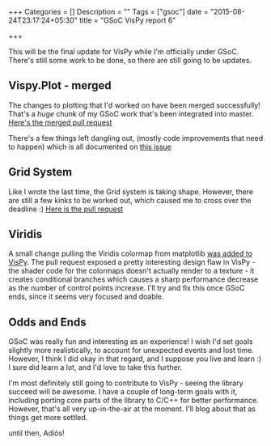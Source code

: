 +++
Categories = []
Description = ""
Tags = ["gsoc"]
date = "2015-08-24T23:17:24+05:30"
title = "GSoC VisPy report 6"

+++

This will be the final update for VisPy while I'm officially under GSoC. There's still some work to be done, so there are still going to be updates. 

## Vispy.Plot - merged

The changes to plotting that I'd worked on have been merged successfully! That's a _huge_ chunk of my GSoC work that's been integrated into master.
[Here's the merged pull request](https://github.com/vispy/vispy/issues/1038)

There's a few things left dangling out, (mostly code improvements that need to happen) which is all documented on [this issue](https://github.com/vispy/vispy/issues/1053)

## Grid System

Like I wrote the last time, the Grid system is taking shape. However, there are still a few kinks to be worked out, which caused me to cross over
the deadline :) [Here is the pull request](https://github.com/vispy/vispy/pull/1049)

## Viridis

A small change pulling the Viridis colormap from matplotlib [was added to VisPy](https://github.com/vispy/vispy/pull/1044). The pull request
exposed a pretty interesting design flaw in VisPy - the shader code for the colormaps doesn't actually render to a texture - it creates
conditional branches which causes a sharp performance decrease as the number of control points increase. I'll try and fix this once GSoC ends,
since it seems very focused and doable.

## Odds and Ends

GSoC was really fun and interesting as an experience! I wish I'd set goals slightly more realistically, to account for unexpected events and lost time.
However, I think I did okay in that regard, and I suppose you live and learn :) I sure did learn a lot, and I'd love to take this further.

I'm most definitely still going to contribute to VisPy - seeing the library succeed will be awesome. I have a couple of long-term goals with it,
including porting core parts of the library to C/C++ for better performance. However, that's all very up-in-the-air at the moment. I'll blog about that
as things get more settled.

until then, Adiós!

